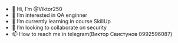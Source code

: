 - 👋 Hi, I’m @Viktor250
- 👀 I’m interested in QA enginner
- 🌱 I’m currently learning in course SkillUp
- 💞️ I’m looking to collaborate on security
- 📫 How to reach me in telegram(Виктор Свистунов 0992596087)


<!---
Viktor250/Viktor250 is a ✨ special ✨ repository because its `README.md` (this file) appears on your GitHub profile.
You can click the Preview link to take a look at your changes.
--->
